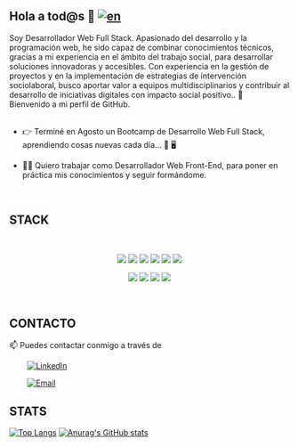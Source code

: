 ## Hola a tod@s 👋  [![en](https://img.shields.io/badge/lang-en-red.svg)](https://github.com/educarmas/educarmas/blob/main/readme.en.md)

Soy Desarrollador Web Full Stack. Apasionado del desarrollo y la programación web, he sido capaz de combinar
conocimientos técnicos, gracias a mi experiencia en el ámbito del trabajo
social, para desarrollar soluciones innovadoras y accesibles. Con experiencia
en la gestión de proyectos y en la implementación de estrategias de
intervención sociolaboral, busco aportar valor a equipos multidisciplinarios y
contribuir al desarrollo de iniciativas digitales con impacto social positivo.. :rocket:   
Bienvenido a mi perfil de GitHub. 
<br><br>
  
- 👉 Terminé en Agosto un Bootcamp de Desarrollo Web Full Stack, aprendiendo cosas nuevas cada día... 📖 🖥️ 

- 👨‍💻 Quiero trabajar como Desarrollador Web Front-End, para poner en práctica mis conocimientos y seguir formándome.

<br>  
     
 <div align="center">
  

</div>



## STACK
 <br>
<p align="center">
 <img src= "https://img.shields.io/badge/html5-%23E34F26.svg?style=for-the-badge&logo=html5&logoColor=white"></img>
 <img src= "https://img.shields.io/badge/CSS3-1572B6?style=for-the-badge&logo=css3&logoColor=white"></img>
 <img src= "https://img.shields.io/badge/javascript-%23323330.svg?style=for-the-badge&logo=javascript&logoColor=%23F7DF1E"></img>
 <img src= "https://img.shields.io/badge/-REACT-blue?style=for-the-badge&logo=react&logoColor=white"></img>
 <img src= "https://img.shields.io/badge/PHP-777BB4?style=for-the-badge&logo=php&logoColor=white"></img>
 <img src= "https://img.shields.io/badge/-BOOTSTRAP-blueviolet?style=for-the-badge&logo=bootstrap&logoColor=white"></img>
 </p>
 
 <p align="center">
 <img src= "https://img.shields.io/badge/-LARAVEL-red?style=for-the-badge&logo=laravel&logoColor=white"></img>
 <img src= "https://img.shields.io/badge/-SCRUM-orange?style=for-the-badge"></img>
 <img src= "https://img.shields.io/badge/-FIGMA-9CF?style=for-the-badge&logo=figma&logoColor=white"></img>
 <img src= "https://img.shields.io/badge/-GITHUB-lightgrey?style=for-the-badge&logo=github&logoColor=black"></img>
 </p>

  <br>

 ## CONTACTO
 
 📫 Puedes contactar conmigo a través de

  &emsp;&emsp; <a href="https://www.linkedin.com/in/educarmas5" target="_blank"><img alt="LinkedIn" src="https://img.shields.io/badge/linkedin-%230077B5.svg?&style=for-the-badge&logo=linkedin&logoColor=white" /></a> 
 
  &emsp;&emsp; <a href="mailto:edcarrasmar@gmail.com" target="_blank"><img alt="Email" src="https://img.shields.io/badge/-EMAIL-red?&style=for-the-badge&logo=mail.ru&logoColor=white" /></a>
 


## STATS
<p align="center">
  
[![Top Langs](https://github-readme-stats.vercel.app/api/top-langs/?username=educarmas&layout=donut)](https://github.com/anuraghazra/github-readme-stats)
[![Anurag's GitHub stats](https://github-readme-stats.vercel.app/api?username=educarmas&show_icons=true&theme=solarized-light)](https://github.com/educarmas/github-readme-stats)
  
</p>
